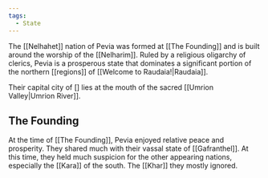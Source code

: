 ```yaml
---
tags:
  - State
---
```

The [[Nelhahet]] nation of Pevia was formed at [[The Founding]] and is built around the worship of the [[Nelharim]]. Ruled by a religious oligarchy of clerics, Pevia is a prosperous state that dominates a significant portion of the northern [[regions]] of [[Welcome to Raudaia!|Raudaia]]. 

Their capital city of [] lies at the mouth of the sacred [[Umrion Valley|Umrion River]].
## The Founding

At the time of [[The Founding]], Pevia enjoyed relative peace and prosperity. They shared much with their vassal state of [[Gafranthel]]. At this time, they held much suspicion for the other appearing nations, especially the [[Kara]] of the south. The [[Khar]] they mostly ignored.